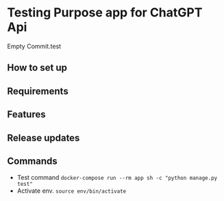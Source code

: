 # Testing Purpose app for ChatGPT Api
Empty Commit.test

## How to set up
## Requirements

## Features

## Release updates




## Commands
* Test command
`docker-compose run --rm app sh -c "python manage.py test"`
* Activate env.
`source env/bin/activate `
